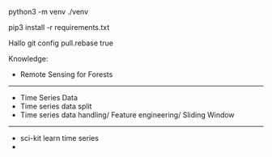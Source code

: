 python3 -m venv ./venv

pip3 install -r requirements.txt

Hallo
git config pull.rebase true

Knowledge:
- Remote Sensing for Forests
---------------
- Time Series Data
- Time series data split
- Time series data handling/ Feature engineering/ Sliding Window
--------------------
- sci-kit learn time series
- 
